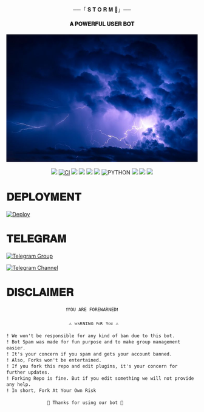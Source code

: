 <p align="center">──「 𝐒 𝐓 𝐎 𝐑 𝐌 🥀」──</p>
 
<h4 align="center"> 𝐀 𝐏𝐎𝐖𝐄𝐑𝐅𝐔𝐋 𝐔𝐒𝐄𝐑 𝐁𝐎𝐓</h4>

<p align="center">
  <img src="./Storm.jpeg" alt="Logo">
</p>

<p align="center">
    <a href="https://github.com/VARC9210/STORM-USERBOT/commits/Geez-UserBot"><img src="https://img.shields.io/github/last-commit/VARC9210/STORM-USERBOT?color=ff69b4&logo=github&logoColor=ff69b4&style=for-the-badge" /></a>
    <a href="https://github.com/VARC9210/STORM-USERBOT/actions/workflows/main.yml"><img src="https://img.shields.io/github/workflow/status/VARC9210/STORM-USERBOT/CI/Geez-UserBot?style=for-the-badge&logo=github-actions&logoColor=aqua" alt="CI" /></a>
    <a href="https://travis-ci.com/VARC9210/STORM-USERBOT.svg?branch=STORM-USERBOT" /></a>
    <a href="https://github.com/VARC9210/STORM-USERBOT/issues"> <img src="https://img.shields.io/github/issues/VARC9210/STORM-USERBOT?color=blue&logo=github&style=for-the-badge" /></a>
    <a href="https://github.com/VARC9210/STORM-USERBOT"> <img src="https://img.shields.io/github/repo-size/VARC9210/STORM-USERBOT?logo=github&style=for-the-badge" /></a>
    <a href="https://github.com/VARC9210/STORM-USERBOT/network/members"> <img src="https://img.shields.io/github/forks/VARC9210/STORM-USERBOT?logo=github&style=for-the-badge" /></a>
    <a href="https://pypi.org/project/Pyrogram/"><img src="https://img.shields.io/pypi/v/Pyrogram?color=important&label=Pyrogram&logo=python&logoColor=brightgreen&style=for-the-badge" /></a>
    <img alt="PYTHON" src="https://img.shields.io/badge/PYTHON-v3.10.2-white?style=for-the-badge&logo=appveyor"/>
    <a href="https://hub.docker.com/r/VARC9210/STORM-USERBOT"> <img src="https://img.shields.io/docker/image-size/VARC9210/STORM-USERBOT/buster?label=docker%20image%20size&logo=docker&style=for-the-badge" /></a>
    <a href="https://t.me/STORM_TECHH"><img src="https://img.shields.io/badge/Support%20Channel-blue.svg?style=for-the-badge&logo=Telegram"></a>
    <a href="https://t.me/STORM_CHATZ"><img src="https://img.shields.io/badge/Support%20Group-blue.svg?style=for-the-badge&logo=Telegram"></a>
    </p>


# 𝐃𝐄𝐏𝐋𝐎𝐘𝐌𝐄𝐍𝐓


[![Deploy](https://www.herokucdn.com/deploy/button.svg)](https://heroku.com/deploy?template=https://github.com/VARC9210/STORM-USERBOT)

# 𝐓𝐄𝐋𝐄𝐆𝐑𝐀𝐌


[![Telegram Group](https://img.shields.io/badge/Telegram-Group-darkgreen)](https://t.me/STORM_CHATZ)

[![Telegram Channel](https://img.shields.io/badge/Telegram-Channel-darkgreen)](https://t.me/STORM_TECHH)

# 𝐃𝐈𝐒𝐂𝐋𝐀𝐈𝐌𝐄𝐑


```console
                      ❗️YOU ARE FOREWARNED❗️

                       ⚠️ ᴡᴀʀɴɪɴɢ ꜰᴏʀ ʏᴏᴜ ⚠️

! We won't be responsible for any kind of ban due to this bot.
! Bot Spam was made for fun purpose and to make group management easier.
! It's your concern if you spam and gets your account banned.
! Also, Forks won't be entertained.
! If you fork this repo and edit plugins, it's your concern for further updates.
! Forking Repo is fine. But if you edit something we will not provide any help.
! In short, Fork At Your Own Risk    

               💖 Thanks for using our bot 💖
```
